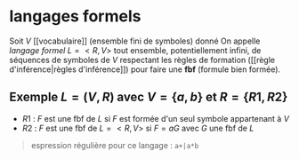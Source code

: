 # langages formels

Soit $V$ [[vocabulaire]] (ensemble fini de symboles) donné
On appelle _langage formel_ $L = <R, V>$ tout ensemble, potentiellement infini, de séquences de symboles de $V$ respectant les règles de formation ([[règle d'inférence|règles d'inférence]]) pour faire une **fbf** (formule bien formée).

## Exemple $L=(V, R)\text{ avec } V=\{a,b\}\text{ et }R = \{R1, R2\}$
 - $R1$ : $F$ est une fbf de $L$ si $F$ est formée d'un seul symbole appartenant à $V$
 - $R2$ : $F$ est une fbf de $L=<R, V>$ si $F = aG$ avec $G$ une fbf de $L$ 
> espression régulière pour ce langage : `a+|a*b`

